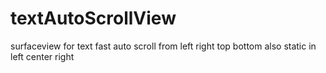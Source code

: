 # textAutoScrollView
surfaceview for text fast auto scroll from left right top bottom  also static in left center right
